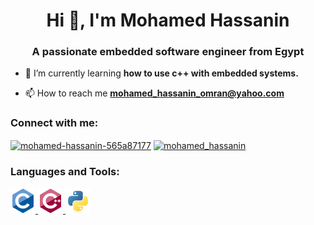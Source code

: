 <h1 align="center">Hi 👋, I'm Mohamed Hassanin</h1>
<h3 align="center">A passionate embedded software engineer from Egypt</h3>

- 🌱 I’m currently learning **how to use c++ with embedded systems.**

- 📫 How to reach me **mohamed_hassanin_omran@yahoo.com**

<h3 align="left">Connect with me:</h3>
<p align="left">
<a href="https://linkedin.com/in/mohamed-hassanin-565a87177" target="blank"><img align="center" src="https://raw.githubusercontent.com/rahuldkjain/github-profile-readme-generator/master/src/images/icons/Social/linked-in-alt.svg" alt="mohamed-hassanin-565a87177" height="30" width="40" /></a>
<a href="https://www.hackerrank.com/mohamed_hassanin" target="blank"><img align="center" src="https://raw.githubusercontent.com/rahuldkjain/github-profile-readme-generator/master/src/images/icons/Social/hackerrank.svg" alt="mohamed_hassanin" height="30" width="40" /></a>
</p>

<h3 align="left">Languages and Tools:</h3>
<p align="left"> <a href="https://www.cprogramming.com/" target="_blank" rel="noreferrer"> <img src="https://raw.githubusercontent.com/devicons/devicon/master/icons/c/c-original.svg" alt="c" width="40" height="40"/> </a> <a href="https://www.w3schools.com/cpp/" target="_blank" rel="noreferrer"> <img src="https://raw.githubusercontent.com/devicons/devicon/master/icons/cplusplus/cplusplus-original.svg" alt="cplusplus" width="40" height="40"/> </a> <a href="https://www.python.org" target="_blank" rel="noreferrer"> <img src="https://raw.githubusercontent.com/devicons/devicon/master/icons/python/python-original.svg" alt="python" width="40" height="40"/> </a> </p>
